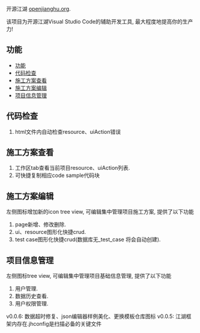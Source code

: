 

开源江湖 [openjianghu.org](https://openjianghu.org/).

该项目为开源江湖Visual Studio Code的辅助开发工具,  最大程度地提高你的生产力!


## 功能

- [功能](#功能)
- [代码检查](#代码检查)
- [施工方案查看](#施工方案查看)
- [施工方案编辑](#施工方案编辑)
- [项目信息管理](#项目信息管理)


## 代码检查

1. html文件内自动检查resource、uiAction错误


## 施工方案查看

1. 工作区tab查看当前项目resource、uiAction列表.
2. 可快捷复制相应code sample代码块

## 施工方案编辑

左侧图标增加新的icon tree view, 可编辑集中管理项目施工方案, 提供了以下功能

1. page新增、修改删除.
2. ui、resource图形化快捷crud.
2. test case图形化快捷crud(数据库无_test_case 将会自动创建).

## 项目信息管理

左侧图标tree view, 可编辑集中管理项目基础信息管理, 提供了以下功能

1. 用户管理.
2. 数据历史查看.
3. 用户权限管理.

v0.0.6: 数据超时修复、json编辑器样例美化、更换模板仓库图标
v0.0.5: 江湖框架内存在.jhconfig是扫描必备的关键文件

